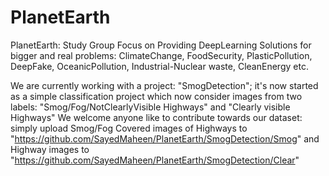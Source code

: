 # PlanetEarth
PlanetEarth: Study Group Focus on Providing DeepLearning Solutions for bigger and real problems: ClimateChange, FoodSecurity, PlasticPollution, DeepFake, OceanicPollution, Industrial-Nuclear waste, CleanEnergy etc.

We are currently working with a project: "SmogDetection"; it's now started as a simple classification project which now consider images from two labels: "Smog/Fog/NotClearlyVisible Highways" and "Clearly visible Highways"
We welcome anyone like to contribute towards our dataset: simply upload Smog/Fog Covered images of Highways to "https://github.com/SayedMaheen/PlanetEarth/SmogDetection/Smog" and Highway images to "https://github.com/SayedMaheen/PlanetEarth/SmogDetection/Clear"
